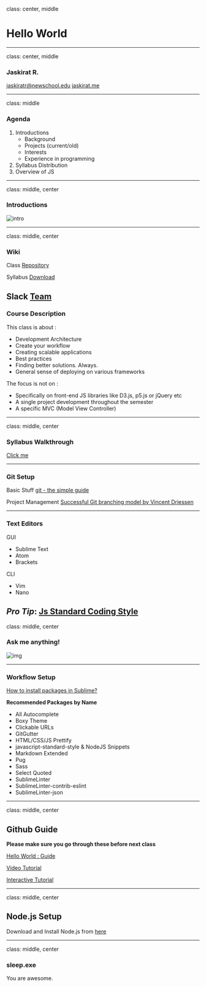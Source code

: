 class: center, middle

# Hello World

---
class: center, middle

### Jaskirat R.

[jaskiratr@newschool.edu](mailto:jaskiratr@newschool.edu)
[jaskirat.me](http://jaskirat.me)

---
class: middle

### Agenda
1. Introductions
	- Background
	- Projects (current/old)
	- Interests
	- Experience in programming
2. Syllabus Distribution
3. Overview of JS

---
class: middle, center

### Introductions

![intro](https://media.giphy.com/media/8FNlmNPDTo2wE/giphy.gif)

---
class: middle, center

### Wiki

Class [Repository](https://github.com/Web-Advanced-Spring-2017) 

Syllabus [Download](https://github.com/Web-Advanced-Spring-2017/wiki/raw/master/syllabus/PGTE-5505-SEC-A.pdf)

Slack [Team](https://web-advancedjs.slack.com)
---

### Course Description

This class is about : 
- Development Architecture
- Create your workflow
- Creating scalable applications
- Best practices
- Finding better solutions. Always.
- General sense of deploying on various frameworks

The focus is not on :
- Specifically on front-end JS libraries like D3.js, p5.js or jQuery etc
- A single project development throughout the semester
- A specific MVC (Model View Controller)

---
class: middle, center

### Syllabus Walkthrough
[Click me](https://github.com/Web-Advanced-Spring-2017/wiki/blob/master/syllabus/PGTE-5505-SEC-A.pdf)

---
### Git Setup

Basic Stuff
[git - the simple guide](http://rogerdudler.github.io/git-guide/)

Project Management
[Successful Git branching model by Vincent Driessen](http://nvie.com/posts/a-successful-git-branching-model/)

---

### Text Editors

GUI
- Sublime Text
- Atom
- Brackets

CLI
- Vim
- Nano

*Pro Tip*: [Js Standard Coding Style](http://standardjs.com/rules.html#javascript-standard-style) 
---
class: middle, center

### Ask me anything!

![img](https://media.giphy.com/media/zNFSIN8CtJzq0/giphy.gif)

---
### Workflow Setup
[How to install packages in Sublime?](https://www.granneman.com/webdev/editors/sublime-text/packages/how-to-install-and-use-package-control/)

**Recommended Packages by Name**
- All Autocomplete
- Boxy Theme
- Clickable URLs
- GitGutter
- HTML/CSS/JS Prettify
- javascript-standard-style & NodeJS Snippets
- Markdown Extended
- Pug
- Sass
- Select Quoted
- SublimeLinter
- SublimeLinter-contrib-eslint
- SublimeLinter-json

---
class: middle, center

## Github Guide

**Please make sure you go through these before next class**

[Hello World : Guide](https://guides.github.com/activities/hello-world/)

[Video Tutorial](https://www.youtube.com/watch?v=0fKg7e37bQE)

[Interactive Tutorial](https://try.github.io/levels/1/challenges/1)

---
class: middle, center

## Node.js Setup

Download and Install Node.js from [here](https://nodejs.org/en/)

---
class: middle, center

### sleep.exe
You are awesome.
